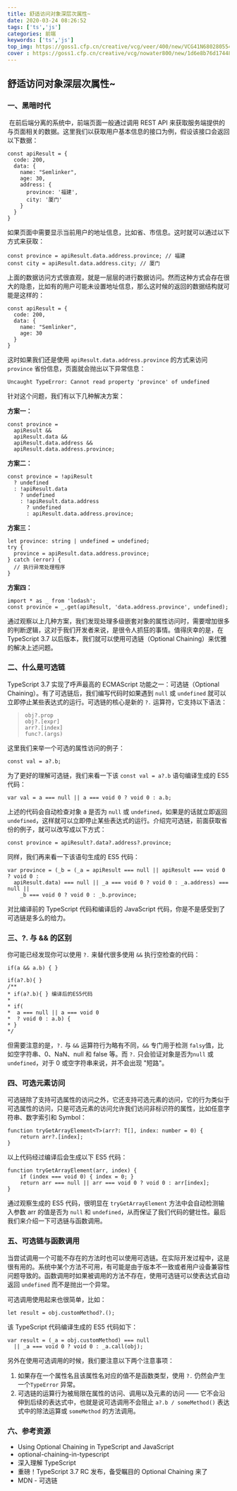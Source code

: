 ```yaml
---
title: 舒适访问对象深层次属性~
date: 2020-03-24 08:26:52
tags: ['ts','js']
categories: 前端
keywords: ['ts','js']
top_img: https://goss1.cfp.cn/creative/vcg/veer/400/new/VCG41N680280554.jpg?x-oss-process=image/format,webp
cover : https://goss1.cfp.cn/creative/vcg/nowater800/new/1d6e8b76d174484fa491959c72623178.jpg?x-oss-process=image/format,webp
---
```

## 舒适访问对象深层次属性~

### 一、黑暗时代

​		在前后端分离的系统中，前端页面一般通过调用 REST API 来获取服务端提供的与页面相关的数据。这里我们以获取用户基本信息的接口为例，假设该接口会返回以下数据：

```
const apiResult = {
  code: 200,
  data: {
    name: "Semlinker",
    age: 30,
    address: {
      province: '福建',
      city: '厦门'
    }
  }
}
```

如果页面中需要显示当前用户的地址信息，比如省、市信息。这时就可以通过以下方式来获取：

```
const province = apiResult.data.address.province; // 福建
const city = apiResult.data.address.city; // 厦门
```

上面的数据访问方式很直观，就是一层层的进行数据访问。然而这种方式会存在很大的隐患，比如有的用户可能未设置地址信息，那么这时候的返回的数据结构就可能是这样的：

```
const apiResult = {
  code: 200,
  data: {
    name: "Semlinker",
    age: 30
  }
}
```

这时如果我们还是使用 `apiResult.data.address.province` 的方式来访问 `province` 省份信息，页面就会抛出以下异常信息：

```
Uncaught TypeError: Cannot read property 'province' of undefined
```

针对这个问题，我们有以下几种解决方案：

**方案一：**

```
const province =
  apiResult &&
  apiResult.data &&
  apiResult.data.address &&
  apiResult.data.address.province;
```

**方案二：**

```
const province = !apiResult
  ? undefined
  : !apiResult.data
    ? undefined
    : !apiResult.data.address
      ? undefined
      : apiResult.data.address.province;
```

**方案三：**

```
let province: string | undefined = undefined;
try {
  province = apiResult.data.address.province;
} catch (error) {
  // 执行异常处理程序
}
```

**方案四：**

```
import * as _ from 'lodash';
const province = _.get(apiResult, 'data.address.province', undefined);
```

通过观察以上几种方案，我们发现处理多级嵌套对象的属性访问时，需要增加很多的判断逻辑，这对于我们开发者来说，是很令人抓狂的事情。值得庆幸的是，在 TypeScript 3.7 以后版本，我们就可以使用可选链（Optional Chaining）来优雅的解决上述问题。

### 二、什么是可选链

TypeScript 3.7 实现了呼声最高的 ECMAScript 功能之一：可选链（Optional Chaining）。有了可选链后，我们编写代码时如果遇到 `null` 或 `undefined` 就可以立即停止某些表达式的运行。可选链的核心是新的 `?.` 运算符，它支持以下语法：

> ```
> obj?.prop
> obj?.[expr]
> arr?.[index]
> func?.(args)
> ```

这里我们来举一个可选的属性访问的例子：

```
const val = a?.b;
```

为了更好的理解可选链，我们来看一下该 `const val = a?.b` 语句编译生成的 ES5 代码：

```
var val = a === null || a === void 0 ? void 0 : a.b;
```

上述的代码会自动检查对象 a 是否为 `null` 或 `undefined`，如果是的话就立即返回 `undefined`，这样就可以立即停止某些表达式的运行。介绍完可选链，前面获取省份的例子，就可以改写成以下方式：

```
const province = apiResult?.data?.address?.province;
```

同样，我们再来看一下该语句生成的 ES5 代码：

```
var province = (_b = (_a = apiResult === null || apiResult === void 0 ? void 0 :
  apiResult.data) === null || _a === void 0 ? void 0 : _a.address) === null ||
    _b === void 0 ? void 0 : _b.province;
```

对比编译前的 TypeScript 代码和编译后的 JavaScript 代码，你是不是感受到了可选链是多么的给力。

### 三、?. 与 && 的区别

你可能已经发现你可以使用 `?.` 来替代很多使用 `&&` 执行空检查的代码：

```
if(a && a.b) { }

if(a?.b){ }
/**
* if(a?.b){ } 编译后的ES5代码
*
* if(
*  a === null || a === void 0
*  ? void 0 : a.b) {
* }
*/
```

但需要注意的是，`?.` 与 `&&` 运算符行为略有不同，`&&` 专门用于检测 `falsy`值，比如空字符串、0、NaN、null 和 false 等。而 `?.` 只会验证对象是否为`null` 或 `undefined`，对于 0 或空字符串来说，并不会出现 "短路"。

### 四、可选元素访问

可选链除了支持可选属性的访问之外，它还支持可选元素的访问，它的行为类似于可选属性的访问，只是可选元素的访问允许我们访问非标识符的属性，比如任意字符串、数字索引和 Symbol：

```
function tryGetArrayElement<T>(arr?: T[], index: number = 0) {
    return arr?.[index];
}
```

以上代码经过编译后会生成以下 ES5 代码：

```
function tryGetArrayElement(arr, index) {
    if (index === void 0) { index = 0; }
    return arr === null || arr === void 0 ? void 0 : arr[index];
}
```

通过观察生成的 ES5 代码，很明显在 `tryGetArrayElement` 方法中会自动检测输入参数 arr 的值是否为 `null` 和 `undefined`，从而保证了我们代码的健壮性。最后我们来介绍一下可选链与函数调用。

### 五、可选链与函数调用

当尝试调用一个可能不存在的方法时也可以使用可选链。在实际开发过程中，这是很有用的。系统中某个方法不可用，有可能是由于版本不一致或者用户设备兼容性问题导致的。函数调用时如果被调用的方法不存在，使用可选链可以使表达式自动返回 `undefined` 而不是抛出一个异常。

可选调用使用起来也很简单，比如：

```
let result = obj.customMethod?.();
```

该 TypeScript 代码编译生成的 ES5 代码如下：

```
var result = (_a = obj.customMethod) === null
  || _a === void 0 ? void 0 : _a.call(obj);
```

另外在使用可选调用的时候，我们要注意以下两个注意事项：

1. 如果存在一个属性名且该属性名对应的值不是函数类型，使用 `?.` 仍然会产生一个`TypeError` 异常。
2. 可选链的运算行为被局限在属性的访问、调用以及元素的访问 —— 它不会沿伸到后续的表达式中，也就是说可选调用不会阻止 `a?.b / someMethod()` 表达式中的除法运算或 `someMethod` 的方法调用。

### 六、参考资源

- Using Optional Chaining in TypeScript and JavaScript
- optional-chaining-in-typescript
- 深入理解 TypeScript
- 重磅！TypeScript 3.7 RC 发布，备受瞩目的 Optional Chaining 来了
- MDN - 可选链